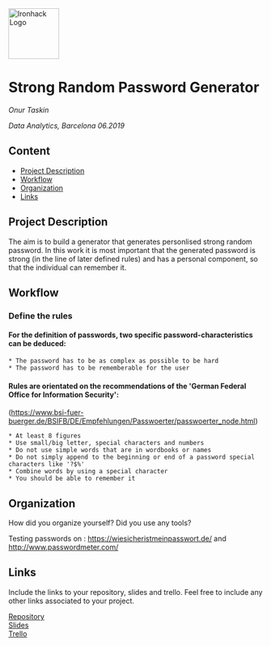 <img src="https://bit.ly/2VnXWr2" alt="Ironhack Logo" width="100"/>

# Strong Random Password Generator
*Onur Taskin*

*Data Analytics, Barcelona 06.2019*

## Content
- [Project Description](#project-description)
- [Workflow](#workflow)
- [Organization](#organization)
- [Links](#links)

<a name="project-description"></a>

## Project Description
The aim is to build a generator that generates personlised strong random password.
In this work it is most important that the generated password is strong (in the line of later defined rules) and has a personal component, so that the individual can remember it.


<a name="workflow"></a>

## Workflow

### Define the rules

#### For the definition of passwords, two specific password-characteristics can be deduced:
    * The password has to be as complex as possible to be hard
    * The password has to be rememberable for the user

#### Rules are orientated on the recommendations of the 'German Federal Office for Information Security':
(https://www.bsi-fuer-buerger.de/BSIFB/DE/Empfehlungen/Passwoerter/passwoerter_node.html)

    * At least 8 figures
    * Use small/big letter, special characters and numbers
    * Do not use simple words that are in wordbooks or names
    * Do not simply append to the beginning or end of a password special characters like '?$%'
    * Combine words by using a special character
    * You should be able to remember it

### 
    

<a name="organization"></a>

## Organization
How did you organize yourself? Did you use any tools?

Testing passwords on : https://wiesicheristmeinpasswort.de/ and http://www.passwordmeter.com/

<a name="links"></a>

## Links
Include the links to your repository, slides and trello. Feel free to include any other links associated to your project. 

[Repository](https://github.com/)  
[Slides](https://slides.com/)  
[Trello](https://trello.com/en)  

